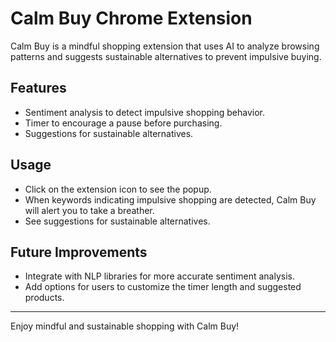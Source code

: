 # Calm Buy Chrome Extension

Calm Buy is a mindful shopping extension that uses AI to analyze browsing patterns and suggests sustainable alternatives to prevent impulsive buying.

## Features
- Sentiment analysis to detect impulsive shopping behavior.
- Timer to encourage a pause before purchasing.
- Suggestions for sustainable alternatives.


## Usage
- Click on the extension icon to see the popup.
- When keywords indicating impulsive shopping are detected, Calm Buy will alert you to take a breather.
- See suggestions for sustainable alternatives.

## Future Improvements
- Integrate with NLP libraries for more accurate sentiment analysis.
- Add options for users to customize the timer length and suggested products.

---

Enjoy mindful and sustainable shopping with Calm Buy!
